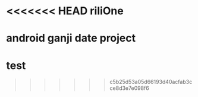 <<<<<<< HEAD
riliOne
=======
android ganji date project
=======
test
====
>>>>>>> c5b25d53a05d66193d40acfab3cce8d3e7e098f6
